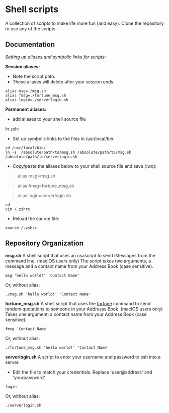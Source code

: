# Shell scripts 
A collection of scripts to make life more fun (and easy). Clone the repository to use any of the scripts.

## Documentation
*Setting up aliases and symbolic links for scripts:*

__Session aliases:__
- Note the script path.
- These aliases will delete after your session ends.
```
alias msg=./msg.sh
alias fmsg=./fortune_msg.sh
alias login=./serverlogin.sh
```

__Permanent aliases:__
- add aliases to your shell source file

In zsh:
- Set up symbolic links to the files in /usr/local/bin:
```
cd /usr/local/bin/
ln -s  /absolute/path/to/msg.sh /absolute/path/to/msg.sh /absolute/path/to/serverlogin.sh 
```
- Copy/paste the aliases below to your shell source file and save (:wq):
>alias msg=msg.sh

>alias fmsg=fortune_msg.sh

>alias login=serverlogin.sh

```
cd
vim /.zshrc
```
- Reload the source file: 
```
source /.zshrc
```

## Repository Organization
__msg.sh__
A shell script that uses an osascript to send iMessages from the command line. (macIOS users only) 
The script takes two arguments, a message and a contact name from your Address Book (case sensitive).
```
msg 'hello world!' 'Contact Name'
```
Or, without alias:
```
./msg.sh 'hello world!' 'Contact Name'
```

__fortune_msg.sh__
A shell script that uses the [fortune](https://linux.die.net/man/6/fortune) command to send random quotations to someone in your Addresss Book. (macIOS users only) 
Takes one argument: a contact name from your Address Book (case sensitive).
```
fmsg 'Contact Name'
```
Or, without alias:
```
./fortune_msg.sh 'hello world!' 'Contact Name'
```

__serverlogin.sh__
A script to enter your username and password to ssh into a server. 
- Edit the file to match your credentials. Replace 'user@address' and 'yourpassword'
```
login
```
Or, without alias:
```
./serverlogin.sh
```
